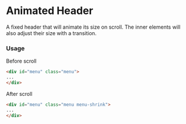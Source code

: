 Animated Header
=========
A fixed header that will animate its size on scroll. The inner elements will also adjust their size with a transition.

### Usage

Before scroll
```html
<div id="menu" class="menu">
...
</div>
```

After scroll
```html
<div id="menu" class="menu menu-shrink">
...
</div>
```
